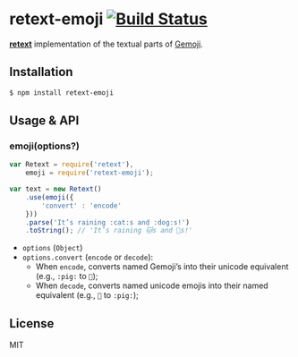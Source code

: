 # retext-emoji [![Build Status](https://travis-ci.org/wooorm/retext-emoji.png)](https://travis-ci.org/wooorm/retext-emoji)

**[retext](https://github.com/wooorm/retext "Retext")** implementation of the textual parts of [Gemoji](https://github.com/github/gemoji "Github Emojis").

## Installation

```sh
$ npm install retext-emoji
```

## Usage & API

### emoji(options?)

```js
var Retext = require('retext'),
    emoji = require('retext-emoji');

var text = new Retext()
    .use(emoji({
        'convert' : 'encode'
    }))
    .parse('It’s raining :cat:s and :dog:s!')
    .toString(); // 'It’s raining 🐱s and 🐶s!'
```

- `options` (`Object`)
- `options.convert` (`encode` or `decode`):
  - When `encode`, converts named Gemoji’s into their unicode equivalent (e.g., `:pig:` to `🐷`);
  - When `decode`, converts named unicode emojis into their named equivalent (e.g., `🐷` to `:pig:`);

## License

  MIT
